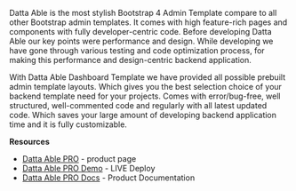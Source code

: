 Datta Able is the most stylish Bootstrap 4 Admin Template compare to all other Bootstrap admin templates. It comes with high feature-rich pages and components with fully developer-centric code. Before developing Datta Able our key points were performance and design. While developing we have gone through various testing and code optimization process, for making this performance and design-centric backend application.

With Datta Able Dashboard Template we have provided all possible prebuilt admin template layouts.  Which gives you the best selection choice of your backend template need for your projects. Comes with error/bug-free, well structured, well-commented code and regularly with all latest updated code. Which saves your large amount of developing backend application time and it is fully customizable.

**Resources**

- [Datta Able PRO](https://codedthemes.com/item/datta-able-bootstrap-admin-template/) - product page
- [Datta Able PRO Demo](http://html.codedthemes.com/datta-able/) - LIVE Deploy
- [Datta Able PRO Docs](http://html.codedthemes.com/datta-able/bootstrap/default/docs.html) - Product Documentation

<br />
